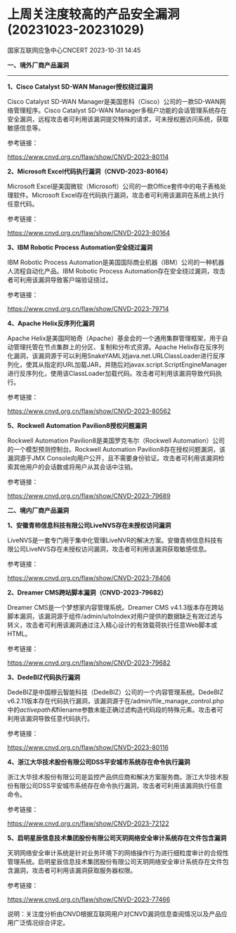 #  上周关注度较高的产品安全漏洞(20231023-20231029)   
 国家互联网应急中心CNCERT   2023-10-31 14:45  
  
**一、境外厂商产品漏洞**  
****  
  
**1、Cisco Catalyst SD-WAN Manager授权绕过漏洞**  
  
Cisco Catalyst SD-WAN Manager是美国思科（Cisco）公司的一款SD-WAN网络管理程序。Cisco Catalyst SD-WAN
Manager多租户功能的会话管理系统存在安全漏洞，远程攻击者可利用该漏洞提交特殊的请求，可未授权圈访问系统，获取敏感信息等。  
  
参考链接：  
  
https://www.cnvd.org.cn/flaw/show/CNVD-2023-80114  
  
**2、Microsoft Excel代码执行漏洞（CNVD-2023-80164）**  
  
Microsoft Excel是美国微软（Microsoft）公司的一款Office套件中的电子表格处理软件。Microsoft Excel存在代码执行漏洞，攻击者可利用该漏洞在系统上执行任意代码。  
  
参考链接：  
  
https://www.cnvd.org.cn/flaw/show/CNVD-2023-80164  
  
**3、IBM Robotic Process Automation安全绕过漏洞**  
  
IBM Robotic Process Automation是美国国际商业机器（IBM）公司的一种机器人流程自动化产品。IBM Robotic Process
Automation存在安全绕过漏洞，攻击者可利用该漏洞导致客户端验证绕过。  
  
参考链接：  
  
https://www.cnvd.org.cn/flaw/show/CNVD-2023-79714  
  
**4、Apache Helix反序列化漏洞**  
  
Apache Helix是美国阿帕奇（Apache）基金会的一个通用集群管理框架，用于自动管理托管在节点集群上的分区、复制和分布式资源。Apache Helix存在反序列化漏洞，该漏洞源于可以利用SnakeYAML对java.net.URLClassLoader进行反序列化，使其从指定的URL加载JAR，并随后对javax.script.ScriptEngineManager进行反序列化，使用该ClassLoader加载代码。攻击者可利用该漏洞导致代码执行。  
  
参考链接：  
  
https://www.cnvd.org.cn/flaw/show/CNVD-2023-80562  
  
**5、Rockwell Automation Pavilion8授权问题漏洞**  
  
Rockwell Automation Pavilion8是美国罗克韦尔（Rockwell Automation）公司的一个模型预测控制台。Rockwell Automation
Pavilion8存在授权问题漏洞，该漏洞源于JMX Console向用户公开，且不需要身份验证。攻击者可利用该漏洞检索其他用户的会话数或将用户从其会话中注销。  
  
参考链接：  
  
https://www.cnvd.org.cn/flaw/show/CNVD-2023-79689  
  
  
**二、境内厂商产品漏洞**  
  
**1、安徽青柿信息科技有限公司LiveNVS存在未授权访问漏洞**  
  
LiveNVS是一套专门用于集中化管理LiveNVR的解决方案。安徽青柿信息科技有限公司LiveNVS存在未授权访问漏洞，攻击者可利用该漏洞获取敏感信息。  
  
参考链接：  
  
https://www.cnvd.org.cn/flaw/show/CNVD-2023-78406  
  
**2、Dreamer CMS跨站脚本漏洞（CNVD-2023-79682）**  
  
Dreamer CMS是一个梦想家内容管理系统。Dreamer CMS v4.1.3版本存在跨站脚本漏洞，该漏洞源于组件/admin/u/toIndex对用户提供的数据缺乏有效过滤与转义，攻击者可利用该漏洞通过注入精心设计的有效载荷执行任意Web脚本或HTML。  
  
参考链接：  
  
https://www.cnvd.org.cn/flaw/show/CNVD-2023-79682  
  
**3、DedeBIZ代码执行漏洞**  
  
DedeBIZ是中国穆云智能科技（DedeBIZ）公司的一个内容管理系统。DedeBIZ v6.2.11版本存在代码执行漏洞，该漏洞源于在/admin/file_manage_control.php中的$activepath和$filename参数未能正确过滤构造代码段的特殊元素。攻击者可利用该漏洞导致任意代码执行。  
  
参考链接：  
  
https://www.cnvd.org.cn/flaw/show/CNVD-2023-80116  
  
**4、浙江大华技术股份有限公司DSS平安城市系统存在命令执行漏洞**  
  
浙江大华技术股份有限公司是监控产品供应商和解决方案服务商。浙江大华技术股份有限公司DSS平安城市系统存在命令执行漏洞，攻击者可利用该漏洞执行任意命令。  
  
参考链接：  
  
https://www.cnvd.org.cn/flaw/show/CNVD-2023-72122  
  
**5、启明星辰信息技术集团股份有限公司天玥网络安全审计系统存在文件包含漏洞**  
  
天玥网络安全审计系统是针对业务环境下的网络操作行为进行细粒度审计的合规性管理系统。启明星辰信息技术集团股份有限公司天玥网络安全审计系统存在文件包含漏洞，攻击者可利用该漏洞获取服务器权限。  
  
参考链接：  
  
https://www.cnvd.org.cn/flaw/show/CNVD-2023-77466  
  
  
说明：关注度分析由CNVD根据互联网用户对CNVD漏洞信息查阅情况以及产品应用广泛情况综合评定。  
  
